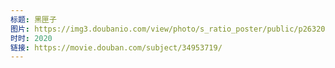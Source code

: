 ```yaml
---
标题: 黑匣子
图片: https://img3.doubanio.com/view/photo/s_ratio_poster/public/p2632062377.jpg
时时: 2020
链接: https://movie.douban.com/subject/34953719/
---
```

